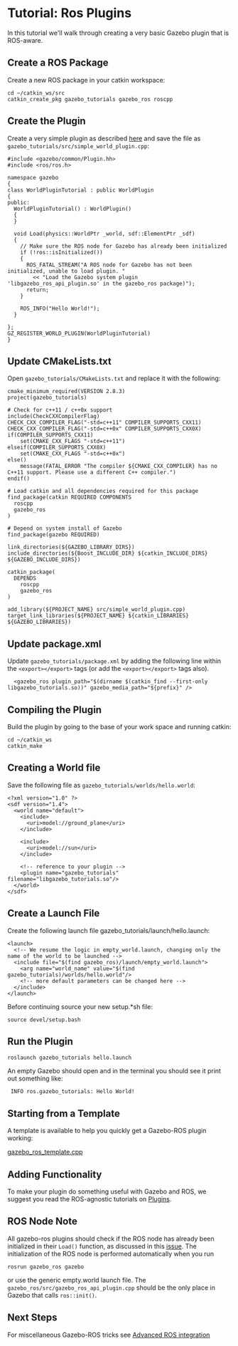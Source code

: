 # Tutorial: Ros Plugins

In this tutorial we'll walk through creating a very basic Gazebo plugin that is ROS-aware.

## Create a ROS Package

Create a new ROS package in your catkin workspace:

~~~
cd ~/catkin_ws/src
catkin_create_pkg gazebo_tutorials gazebo_ros roscpp
~~~

## Create the Plugin

Create a very simple plugin as described [here](http://gazebosim.org/tutorials?tut=plugins_hello_world&cat=write_plugin) and save the file as `gazebo_tutorials/src/simple_world_plugin.cpp`:

~~~
#include <gazebo/common/Plugin.hh>
#include <ros/ros.h>

namespace gazebo
{
class WorldPluginTutorial : public WorldPlugin
{
public:
  WorldPluginTutorial() : WorldPlugin()
  {
  }

  void Load(physics::WorldPtr _world, sdf::ElementPtr _sdf)
  {
    // Make sure the ROS node for Gazebo has already been initialized
    if (!ros::isInitialized())
    {
      ROS_FATAL_STREAM("A ROS node for Gazebo has not been initialized, unable to load plugin. "
        << "Load the Gazebo system plugin 'libgazebo_ros_api_plugin.so' in the gazebo_ros package)");
      return;
    }

    ROS_INFO("Hello World!");
  }

};
GZ_REGISTER_WORLD_PLUGIN(WorldPluginTutorial)
}
~~~

## Update CMakeLists.txt

Open `gazebo_tutorials/CMakeLists.txt` and replace it with the following:

~~~
cmake_minimum_required(VERSION 2.8.3)
project(gazebo_tutorials)

# Check for c++11 / c++0x support
include(CheckCXXCompilerFlag)
CHECK_CXX_COMPILER_FLAG("-std=c++11" COMPILER_SUPPORTS_CXX11)
CHECK_CXX_COMPILER_FLAG("-std=c++0x" COMPILER_SUPPORTS_CXX0X)
if(COMPILER_SUPPORTS_CXX11)
    set(CMAKE_CXX_FLAGS "-std=c++11")
elseif(COMPILER_SUPPORTS_CXX0X)
    set(CMAKE_CXX_FLAGS "-std=c++0x")
else()
    message(FATAL_ERROR "The compiler ${CMAKE_CXX_COMPILER} has no C++11 support. Please use a different C++ compiler.")
endif()

# Load catkin and all dependencies required for this package
find_package(catkin REQUIRED COMPONENTS
  roscpp
  gazebo_ros
)

# Depend on system install of Gazebo
find_package(gazebo REQUIRED)

link_directories(${GAZEBO_LIBRARY_DIRS})
include_directories(${Boost_INCLUDE_DIR} ${catkin_INCLUDE_DIRS} ${GAZEBO_INCLUDE_DIRS})

catkin_package(
  DEPENDS
    roscpp
    gazebo_ros
)

add_library(${PROJECT_NAME} src/simple_world_plugin.cpp)
target_link_libraries(${PROJECT_NAME} ${catkin_LIBRARIES} ${GAZEBO_LIBRARIES})
~~~

## Update package.xml

Update `gazebo_tutorials/package.xml` by adding the following line within the `<export></export>` tags (or add the `<export></export>` tags also).

~~~
  <gazebo_ros plugin_path="$(dirname $(catkin_find --first-only libgazebo_tutorials.so))" gazebo_media_path="${prefix}" />
~~~

## Compiling the Plugin

Build the plugin by going to the base of your work space and running catkin:

~~~
cd ~/catkin_ws
catkin_make
~~~

## Creating a World file

Save the following file as `gazebo_tutorials/worlds/hello.world`:

~~~
<?xml version="1.0" ?>
<sdf version="1.4">
  <world name="default">
    <include>
      <uri>model://ground_plane</uri>
    </include>

    <include>
      <uri>model://sun</uri>
    </include>

    <!-- reference to your plugin -->
    <plugin name="gazebo_tutorials" filename="libgazebo_tutorials.so"/>
  </world>
</sdf>
~~~


## Create a Launch File

Create the following launch file gazebo_tutorials/launch/hello.launch:

~~~
<launch>
  <!-- We resume the logic in empty_world.launch, changing only the name of the world to be launched -->
  <include file="$(find gazebo_ros)/launch/empty_world.launch">
    <arg name="world_name" value="$(find gazebo_tutorials)/worlds/hello.world"/>
    <!-- more default parameters can be changed here -->
  </include>
</launch>
~~~

Before continuing source your new setup.*sh file:

~~~
source devel/setup.bash
~~~

## Run the Plugin

~~~
roslaunch gazebo_tutorials hello.launch
~~~

An empty Gazebo should open and in the terminal you should see it print out something like:

~~~
 INFO ros.gazebo_tutorials: Hello World!
~~~

## Starting from a Template

A template is available to help you quickly get a Gazebo-ROS plugin working:

[gazebo_ros_template.cpp](https://github.com/ros-simulation/gazebo_ros_pkgs/blob/kinetic-devel/gazebo_plugins/src/gazebo_ros_template.cpp)

## Adding Functionality

To make your plugin do something useful with Gazebo and ROS, we suggest you read the ROS-agnostic tutorials on [Plugins](http://gazebosim.org/tutorials/?cat=write_plugin).

## ROS Node Note

All gazebo-ros plugins should check if the ROS node has already been initialized in their `Load()` function, as discussed in this [issue](http://answers.gazebosim.org/question/1493/rosinit-needed-for-ros-gazebo-plugin/). The initialization of the ROS node is performed automatically when you run

~~~
rosrun gazebo_ros gazebo
~~~

or use the generic empty.world launch file. The `gazebo_ros/src/gazebo_ros_api_plugin.cpp` should be the only place in Gazebo that calls `ros::init()`.

## Next Steps

For miscellaneous Gazebo-ROS tricks see [Advanced ROS integration](http://gazebosim.org/tutorials/?tut=ros_advanced)
